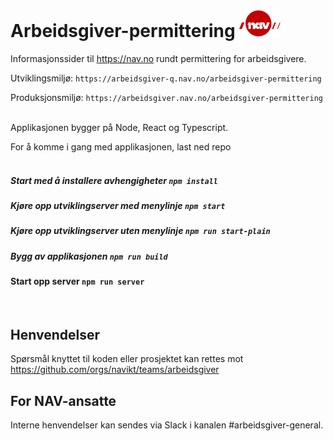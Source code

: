 # Arbeidsgiver-permittering ![nav.no logo](./src/assets/ikoner/navlogo.svg)

Informasjonssider til https://nav.no rundt permittering for arbeidsgivere.

Utviklingsmiljø: `https://arbeidsgiver-q.nav.no/arbeidsgiver-permittering`

Produksjonsmiljø: `https://arbeidsgiver.nav.no/arbeidsgiver-permittering`
<br /><br />

Applikasjonen bygger på Node, React og Typescript.


For å komme i gang med applikasjonen, last ned repo 
<br /><br />

##### Start med å installere avhengigheter `npm install`

##### Kjøre opp utviklingserver med menylinje `npm start`

##### Kjøre opp utviklingserver uten menylinje `npm run start-plain`

##### Bygg av applikasjonen `npm run build`

####  Start opp server `npm run server`
<br />

## Henvendelser

Spørsmål knyttet til koden eller prosjektet kan rettes mot https://github.com/orgs/navikt/teams/arbeidsgiver

## For NAV-ansatte

Interne henvendelser kan sendes via Slack i kanalen #arbeidsgiver-general.

